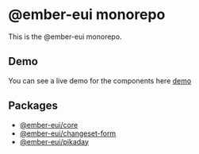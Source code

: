 # @ember-eui monorepo

This is the @ember-eui monorepo.

## Demo

You can see a live demo for the components here [demo](https://ember-eui.netlify.app)

## Packages
- [@ember-eui/core](./packages/core/README.md)
- [@ember-eui/changeset-form](./packages/changeset-form/README.md)
- [@ember-eui/pikaday](./packages/pikaday/README.md)
